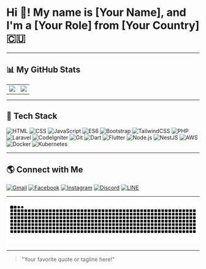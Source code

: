 # Hi 👋! My name is [Your Name], and I'm a [Your Role] from [Your Country] 🇨🇺

---

## 📊 My GitHub Stats

<div align="center">
  <table>
    <tr>
      <td valign="top" width="50%">
        <img src="https://github-readme-stats.vercel.app/api?username=Phxngsxz&show_icons=true&theme=radical" width="200%" />
      </td>
      <td valign="top" width="50%">
        <img src="https://github-readme-stats.vercel.app/api/top-langs/?username=Phxngsxz&layout=compact&theme=radical" width="100%" />
      </td>
    </tr>
  </table>
</div>

---

## 🚀 Tech Stack


![HTML](https://img.shields.io/badge/HTML-%23E34F26.svg?style=for-the-badge&logo=html5&logoColor=white)
![CSS](https://img.shields.io/badge/CSS-%231572B6.svg?style=for-the-badge&logo=css3&logoColor=white)
![JavaScript](https://img.shields.io/badge/JavaScript-%23F7DF1E.svg?style=for-the-badge&logo=javascript&logoColor=white)
![ES6](https://img.shields.io/badge/ES6-%23F7DF1E.svg?style=for-the-badge&logo=javascript&logoColor=white)
![Bootstrap](https://img.shields.io/badge/Bootstrap-%23563D7C.svg?style=for-the-badge&logo=bootstrap&logoColor=white)
![TailwindCSS](https://img.shields.io/badge/TailwindCSS-%2338B2AC.svg?style=for-the-badge&logo=tailwindcss&logoColor=white)
![PHP](https://img.shields.io/badge/PHP-%23777BB4.svg?style=for-the-badge&logo=php&logoColor=white)
![Laravel](https://img.shields.io/badge/Laravel-%23FF2D20.svg?style=for-the-badge&logo=laravel&logoColor=white)
![CodeIgniter](https://img.shields.io/badge/CodeIgniter-%23D17B1A.svg?style=for-the-badge&logo=codeigniter&logoColor=white)
![Git](https://img.shields.io/badge/Git-%23F05032.svg?style=for-the-badge&logo=git&logoColor=white)
![Dart](https://img.shields.io/badge/Dart-%230175C2.svg?style=for-the-badge&logo=dart&logoColor=white)
![Flutter](https://img.shields.io/badge/Flutter-%2302569B.svg?style=for-the-badge&logo=flutter&logoColor=white)
![Node.js](https://img.shields.io/badge/Node.js-%2361DAFB.svg?style=for-the-badge&logo=node.js&logoColor=white)
![NestJS](https://img.shields.io/badge/NestJS-%23E0234E.svg?style=for-the-badge&logo=nestjs&logoColor=white)
![AWS](https://img.shields.io/badge/AWS-%23FF9900.svg?style=for-the-badge&logo=amazonaws&logoColor=white)
![Docker](https://img.shields.io/badge/Docker-%230db7ed.svg?style=for-the-badge&logo=docker&logoColor=white)
![Kubernetes](https://img.shields.io/badge/Kubernetes-%23326CE5.svg?style=for-the-badge&logo=kubernetes&logoColor=white)

---

## 🌎 Connect with Me

[![Gmail](https://img.shields.io/badge/Gmail-%23D14836.svg?style=for-the-badge&logo=gmail&logoColor=white)](mailto:Phongsaphon.ssi@gmail.com)
[![Facebook](https://img.shields.io/badge/Facebook-%23E4E6EB.svg?style=for-the-badge&logo=facebook&logoColor=white)](https://facebook.com/your-profile)
[![Instagram](https://img.shields.io/badge/Instagram-%23E4405F.svg?style=for-the-badge&logo=instagram&logoColor=white)](https://instagram.com/your-profile)
[![Discord](https://img.shields.io/badge/Discord-%237289DA.svg?style=for-the-badge&logo=discord&logoColor=white)](https://discord.com/your-profile)
[![LINE](https://img.shields.io/badge/LINE-00C300.svg?style=for-the-badge&logo=line&logoColor=white)](https://line.me/ti/p/your-line-id)

---

![snake gif](https://github.com/Phxngsxz/Phxngsxz/blob/output/github-snake-dark.svg)


---

> "Your favorite quote or tagline here!"
